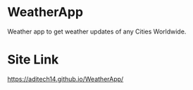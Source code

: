 # WeatherApp
Weather app to get weather updates of any Cities Worldwide.
# Site Link 
https://aditech14.github.io/WeatherApp/
